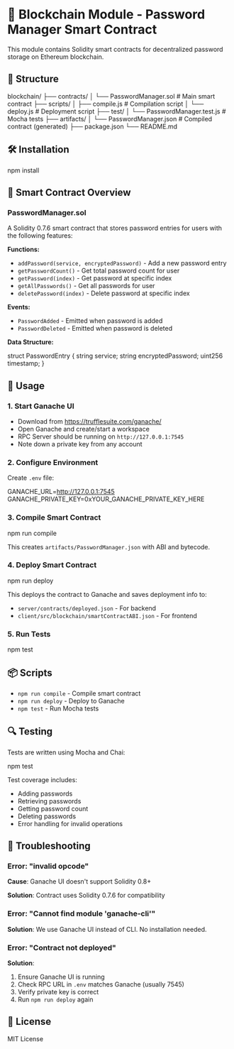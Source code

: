 # 🔗 Blockchain Module - Password Manager Smart Contract

This module contains Solidity smart contracts for decentralized password storage on Ethereum blockchain.

## 📁 Structure

blockchain/
├── contracts/
│ └── PasswordManager.sol # Main smart contract
├── scripts/
│ ├── compile.js # Compilation script
│ └── deploy.js # Deployment script
├── test/
│ └── PasswordManager.test.js # Mocha tests
├── artifacts/
│ └── PasswordManager.json # Compiled contract (generated)
├── package.json
└── README.md


## 🛠️ Installation

npm install


## 📝 Smart Contract Overview

### PasswordManager.sol

A Solidity 0.7.6 smart contract that stores password entries for users with the following features:

**Functions:**
- `addPassword(service, encryptedPassword)` - Add a new password entry
- `getPasswordCount()` - Get total password count for user
- `getPassword(index)` - Get password at specific index
- `getAllPasswords()` - Get all passwords for user
- `deletePassword(index)` - Delete password at specific index

**Events:**
- `PasswordAdded` - Emitted when password is added
- `PasswordDeleted` - Emitted when password is deleted

**Data Structure:**

struct PasswordEntry {
string service;
string encryptedPassword;
uint256 timestamp;
}


## 🚀 Usage

### 1. Start Ganache UI

- Download from https://trufflesuite.com/ganache/
- Open Ganache and create/start a workspace
- RPC Server should be running on `http://127.0.0.1:7545`
- Note down a private key from any account

### 2. Configure Environment

Create `.env` file:

GANACHE_URL=http://127.0.0.1:7545
GANACHE_PRIVATE_KEY=0xYOUR_GANACHE_PRIVATE_KEY_HERE


### 3. Compile Smart Contract

npm run compile


This creates `artifacts/PasswordManager.json` with ABI and bytecode.

### 4. Deploy Smart Contract

npm run deploy


This deploys the contract to Ganache and saves deployment info to:
- `server/contracts/deployed.json` - For backend
- `client/src/blockchain/smartContractABI.json` - For frontend

### 5. Run Tests

npm test


## 📦 Scripts

- `npm run compile` - Compile smart contract
- `npm run deploy` - Deploy to Ganache
- `npm test` - Run Mocha tests

## 🔍 Testing

Tests are written using Mocha and Chai:

npm test


Test coverage includes:
- Adding passwords
- Retrieving passwords
- Getting password count
- Deleting passwords
- Error handling for invalid operations

## 🐛 Troubleshooting

### Error: "invalid opcode"

**Cause**: Ganache UI doesn't support Solidity 0.8+

**Solution**: Contract uses Solidity 0.7.6 for compatibility

### Error: "Cannot find module 'ganache-cli'"

**Solution**: We use Ganache UI instead of CLI. No installation needed.

### Error: "Contract not deployed"

**Solution**: 
1. Ensure Ganache UI is running
2. Check RPC URL in `.env` matches Ganache (usually 7545)
3. Verify private key is correct
4. Run `npm run deploy` again

## 📄 License

MIT License
